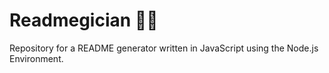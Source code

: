 # Readmegician 🧙‍♂️
Repository for a README generator written in JavaScript using the Node.js Environment.
